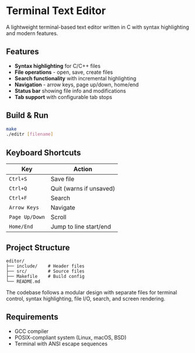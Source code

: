 # Terminal Text Editor

A lightweight terminal-based text editor written in C with syntax highlighting and modern features.

## Features

- **Syntax highlighting** for C/C++ files
- **File operations** - open, save, create files
- **Search functionality** with incremental highlighting
- **Navigation** - arrow keys, page up/down, home/end
- **Status bar** showing file info and modifications
- **Tab support** with configurable tab stops

## Build & Run

```bash
make
./editr [filename]
```

## Keyboard Shortcuts

| Key | Action |
|-----|--------|
| `Ctrl+S` | Save file |
| `Ctrl+Q` | Quit (warns if unsaved) |
| `Ctrl+F` | Search |
| `Arrow Keys` | Navigate |
| `Page Up/Down` | Scroll |
| `Home/End` | Jump to line start/end |

## Project Structure

```
editor/
├── include/    # Header files
├── src/        # Source files  
├── Makefile    # Build config
└── README.md
```

The codebase follows a modular design with separate files for terminal control, syntax highlighting, file I/O, search, and screen rendering.

## Requirements

- GCC compiler
- POSIX-compliant system (Linux, macOS, BSD)
- Terminal with ANSI escape sequences
